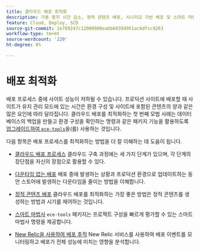 ```yaml
---
title: 클라우드 배포 최적화
description: 가동 중지 시간 감소, 정적 콘텐츠 배포, 시나리오 기반 배포 및 스마트 마법사를 포함하여 클라우드 인프라 프로젝트에서 Adobe Commerce의 배포 프로세스를 최적화하는 방법에 대해 알아봅니다.
feature: Cloud, Deploy, SCD
source-git-commit: 1e789247c12009908eabb6039d951acbdfcc9263
workflow-type: tm+mt
source-wordcount: '229'
ht-degree: 0%

---
```


# 배포 최적화

배포 프로세스 중에 사이트 성능이 저하될 수 있습니다. 프로덕션 사이트에 배포할 때 사이트가 유지 관리 모드에 있는 시간은 환경 구성 및 사이트에 포함된 콘텐츠의 양과 같은 많은 요인에 따라 달라집니다. 클라우드 배포를 최적화하는 첫 번째 모범 사례는 데이터베이스의 백업을 만들고 환경 구성을 확인하는 명령과 같은 패키지 기능을 활용하도록 [업그레이드하여 `ece-tools`](../dev-tools/install-package.md)을(를) 사용하는 것입니다.

다음 항목은 배포 프로세스를 최적화하는 방법을 더 잘 이해하는 데 도움이 됩니다.

- [클라우드 배포 프로세스](process.md)
클라우드 구축 과정에는 세 가지 단계가 있으며, 각 단계의 장단점을 자신의 장점으로 활용할 수 있다.

- [다운타임 없는 배포](reduce-downtime.md)
배포 중에 발생하는 상황과 프로덕션 환경으로 업데이트하는 동안 스토어에 발생하는 다운타임을 줄이는 방법을 이해합니다.

- [정적 콘텐츠 배포](static-content.md)
클라우드 배포를 최적화하는 가장 좋은 방법은 정적 콘텐츠를 생성하는 방법과 시기를 제어하는 것입니다.

- [스마트 마법사](smart-wizards.md)
`ece-tools` 패키지는 프로젝트 구성을 빠르게 평가할 수 있는 스마트 마법사 명령을 제공합니다.

- [New Relic을 사용하여 배포 추적](../monitor/track-deployments.md)
New Relic 서비스를 사용하여 배포 이벤트를 모니터링하고 배포가 전체 성능에 미치는 영향을 분석합니다.
